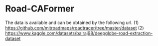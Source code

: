 # Road-CAFormer

The data is available and can be obtained by the following url.
(1) https://github.com/mitroadmaps/roadtracer/tree/master/dataset
(2) https://www.kaggle.com/datasets/balraj98/deepglobe-road-extraction-dataset
